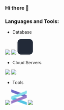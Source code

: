 ### Hi there 👋

<!--
**cobaltburn/cobaltburn** is a ✨ _special_ ✨ repository because its `README.md` (this file) appears on your GitHub profile.

Here are some ideas to get you started:

- 🔭 I’m currently working on ...
- 🌱 I’m currently learning ...
- 👯 I’m looking to collaborate on ...
- 🤔 I’m looking for help with ...
- 💬 Ask me about ...
- 📫 How to reach me: ...
- 😄 Pronouns: ...
- ⚡ Fun fact: ...
-->


<h3 align="left">Languages and Tools:</h3>


- Database
<div align="left">
    <img src="https://github.com/onemarc/tech-icons/blob/main/icons/mysql-dark.svg" width="50">
    <img src="https://skillicons.dev/icons?i=sqlite" width="50">
    <img src="https://github.com/onemarc/tech-icons/blob/main/icons/surrealdb-dark.svg" width="50">
</div>

- Cloud Servers
<div align="left">
    <img src="https://skillicons.dev/icons?i=gcp" />
    <img src="https://upload.wikimedia.org/wikipedia/commons/f/ff/DigitalOcean_logo.svg" width="50">
</div>

- Tools
<div align="left">
    <img src="https://skillicons.dev/icons?i=linux,neovim" />
    <img src="https://github.com/helix-editor/helix/blob/master/logo.svg" height="50" width="50">
    <img src="https://skillicons.dev/icons?i=git,github,docker,idea,clion,gradle,postman" />
</div>
